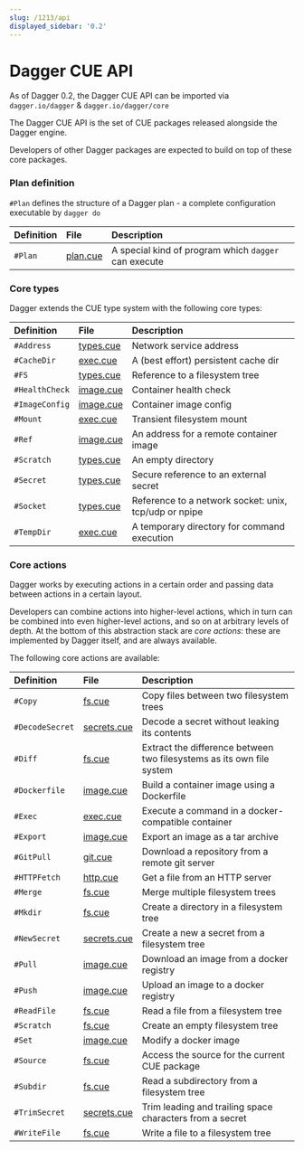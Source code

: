 ```yaml
---
slug: /1213/api
displayed_sidebar: '0.2'
---
```


# Dagger CUE API

As of Dagger 0.2, the Dagger CUE API can be imported via `dagger.io/dagger` & `dagger.io/dagger/core`

The Dagger CUE API is the set of CUE packages released alongside the Dagger engine.

Developers of other Dagger packages are expected to build on top of these core packages.

### Plan definition

`#Plan` defines the structure of a Dagger plan - a complete configuration executable by `dagger do`

| Definition | File                                                                                   | Description                                          |
| :--------- | :------------------------------------------------------------------------------------- | :--------------------------------------------------- |
| `#Plan`    | [plan.cue](https://github.com/dagger/dagger/blob/v0.2.11/pkg/dagger.io/dagger/plan.cue) | A special kind of program which `dagger` can execute |

### Core types

Dagger extends the CUE type system with the following core types:

| Definition     | File                                                                                          | Description                                           |
| :------------- | :------------------------------------------------------------------------------------------   | :---------------------------------------------------- |
| `#Address`     | [types.cue](https://github.com/dagger/dagger/blob/v0.2.11/pkg/dagger.io/dagger/types.cue)      | Network service address                               |
| `#CacheDir`    | [exec.cue](https://github.com/dagger/dagger/blob/v0.2.11/pkg/dagger.io/dagger/core/exec.cue)   | A (best effort) persistent cache dir                  |
| `#FS`          | [types.cue](https://github.com/dagger/dagger/blob/v0.2.11/pkg/dagger.io/dagger/types.cue)      | Reference to a filesystem tree                        |
| `#HealthCheck` | [image.cue](https://github.com/dagger/dagger/blob/v0.2.11/pkg/dagger.io/dagger/core/image.cue) | Container health check                                |
| `#ImageConfig` | [image.cue](https://github.com/dagger/dagger/blob/v0.2.11/pkg/dagger.io/dagger/core/image.cue) | Container image config                                |
| `#Mount`       | [exec.cue](https://github.com/dagger/dagger/blob/v0.2.11/pkg/dagger.io/dagger/core/exec.cue)   | Transient filesystem mount                            |
| `#Ref`         | [image.cue](https://github.com/dagger/dagger/blob/v0.2.11/pkg/dagger.io/dagger/core/image.cue) | An address for a remote container image               |
| `#Scratch`     | [types.cue](https://github.com/dagger/dagger/blob/v0.2.11/pkg/dagger.io/dagger/types.cue)      | An empty directory                                    |
| `#Secret`      | [types.cue](https://github.com/dagger/dagger/blob/v0.2.11/pkg/dagger.io/dagger/types.cue)      | Secure reference to an external secret                |
| `#Socket`      | [types.cue](https://github.com/dagger/dagger/blob/v0.2.11/pkg/dagger.io/dagger/types.cue)      | Reference to a network socket: unix, tcp/udp or npipe |
| `#TempDir`     | [exec.cue](https://github.com/dagger/dagger/blob/v0.2.11/pkg/dagger.io/dagger/core/exec.cue)   | A temporary directory for command execution           |

### Core actions

Dagger works by executing actions in a certain order and passing data between actions in a certain layout.

Developers can combine actions into higher-level actions, which in turn can be combined into even higher-level actions,
and so on at arbitrary levels of depth. At the bottom of this abstraction stack are _core actions_: these
are implemented by Dagger itself, and are always available.

The following core actions are available:

| Definition      | File                                                                                              | Description                                                           |
| :-------------- | :------------------------------------------------------------------------------------------------ | :-------------------------------------------------------------------- |
| `#Copy`         | [fs.cue](https://github.com/dagger/dagger/blob/v0.2.11/pkg/dagger.io/dagger/core/fs.cue)           | Copy files between two filesystem trees                               |
| `#DecodeSecret` | [secrets.cue](https://github.com/dagger/dagger/blob/v0.2.11/pkg/dagger.io/dagger/core/secrets.cue) | Decode a secret without leaking its contents                          |
| `#Diff`         | [fs.cue](https://github.com/dagger/dagger/blob/v0.2.11/pkg/dagger.io/dagger/core/fs.cue)           | Extract the difference between two filesystems as its own file system |
| `#Dockerfile`   | [image.cue](https://github.com/dagger/dagger/blob/v0.2.11/pkg/dagger.io/dagger/core/image.cue)     | Build a container image using a Dockerfile                            |
| `#Exec`         | [exec.cue](https://github.com/dagger/dagger/blob/v0.2.11/pkg/dagger.io/dagger/core/exec.cue)       | Execute a command in a docker-compatible container                    |
| `#Export`       | [image.cue](https://github.com/dagger/dagger/blob/v0.2.11/pkg/dagger.io/dagger/core/image.cue)     | Export an image as a tar archive                                      |
| `#GitPull`      | [git.cue](https://github.com/dagger/dagger/blob/v0.2.11/pkg/dagger.io/dagger/core/git.cue)         | Download a repository from a remote git server                        |
| `#HTTPFetch`    | [http.cue](https://github.com/dagger/dagger/blob/v0.2.11/pkg/dagger.io/dagger/core/http.cue)       | Get a file from an HTTP server                                        |
| `#Merge`        | [fs.cue](https://github.com/dagger/dagger/blob/v0.2.11/pkg/dagger.io/dagger/core/fs.cue)           | Merge multiple filesystem trees                                       |
| `#Mkdir`        | [fs.cue](https://github.com/dagger/dagger/blob/v0.2.11/pkg/dagger.io/dagger/core/fs.cue)           | Create a directory in a filesystem tree                               |
| `#NewSecret`    | [secrets.cue](https://github.com/dagger/dagger/blob/v0.2.11/pkg/dagger.io/dagger/core/secrets.cue) | Create a new a secret from a filesystem tree                          |
| `#Pull`         | [image.cue](https://github.com/dagger/dagger/blob/v0.2.11/pkg/dagger.io/dagger/core/image.cue)     | Download an image from a docker registry                              |
| `#Push`         | [image.cue](https://github.com/dagger/dagger/blob/v0.2.11/pkg/dagger.io/dagger/core/image.cue)     | Upload an image to a docker registry                                  |
| `#ReadFile`     | [fs.cue](https://github.com/dagger/dagger/blob/v0.2.11/pkg/dagger.io/dagger/core/fs.cue)           | Read a file from a filesystem tree                                    |
| `#Scratch`      | [fs.cue](https://github.com/dagger/dagger/blob/v0.2.11/pkg/dagger.io/dagger/core/fs.cue)           | Create an empty filesystem tree                                       |
| `#Set`          | [image.cue](https://github.com/dagger/dagger/blob/v0.2.11/pkg/dagger.io/dagger/core/image.cue)     | Modify a docker image                                                 |
| `#Source`       | [fs.cue](https://github.com/dagger/dagger/blob/v0.2.11/pkg/dagger.io/dagger/core/fs.cue)           | Access the source for the current CUE package                         |
| `#Subdir`       | [fs.cue](https://github.com/dagger/dagger/blob/v0.2.11/pkg/dagger.io/dagger/core/fs.cue)           | Read a subdirectory from a filesystem tree                            |
| `#TrimSecret`   | [secrets.cue](https://github.com/dagger/dagger/blob/v0.2.11/pkg/dagger.io/dagger/core/secrets.cue) | Trim leading and trailing space characters from a secret              |
| `#WriteFile`    | [fs.cue](https://github.com/dagger/dagger/blob/v0.2.11/pkg/dagger.io/dagger/core/fs.cue)           | Write a file to a filesystem tree                                     |
